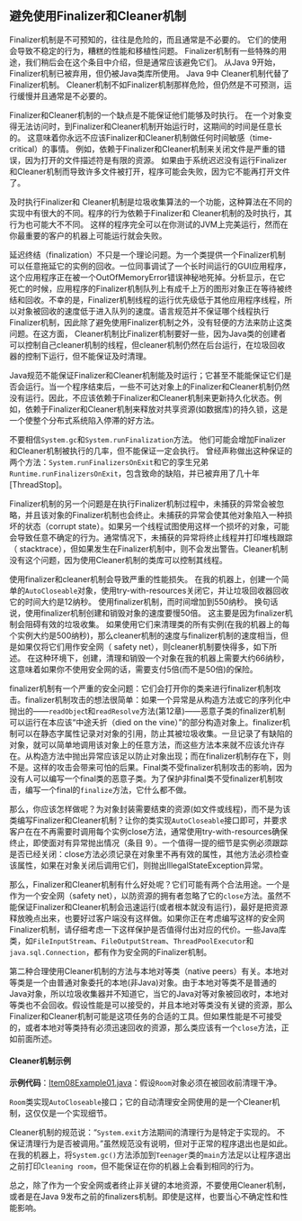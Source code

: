 ## 避免使用Finalizer和Cleaner机制

Finalizer机制是不可预知的，往往是危险的，而且通常是不必要的。 它们的使用会导致不稳定的行为，糟糕的性能和移植性问题。 Finalizer机制有一些特殊的用途，我们稍后会在这个条目中介绍，但是通常应该避免它们。 从Java 9开始，Finalizer机制已被弃用，但仍被Java类库所使用。 Java 9中 Cleaner机制代替了Finalizer机制。 Cleaner机制不如Finalizer机制那样危险，但仍然是不可预测，运行缓慢并且通常是不必要的。

Finalizer和Cleaner机制的一个缺点是不能保证他们能够及时执行。 在一个对象变得无法访问时，到Finalizer和Cleaner机制开始运行时，这期间的时间是任意长的。 这意味着你永远不应该Finalizer和Cleaner机制做任何时间敏感（time-critical）的事情。 例如，依赖于Finalizer和Cleaner机制来关闭文件是严重的错误，因为打开的文件描述符是有限的资源。 如果由于系统迟迟没有运行Finalizer和Cleaner机制而导致许多文件被打开，程序可能会失败，因为它不能再打开文件了。

及时执行Finalizer和 Cleaner机制是垃圾收集算法的一个功能，这种算法在不同的实现中有很大的不同。程序的行为依赖于Finalizer和 Cleaner机制的及时执行，其行为也可能大不不同。 这样的程序完全可以在你测试的JVM上完美运行，然而在你最重要的客户的机器上可能运行就会失败。

延迟终结（finalization）不只是一个理论问题。为一个类提供一个Finalizer机制可以任意拖延它的实例的回收。一位同事调试了一个长时间运行的GUI应用程序，这个应用程序正在被一个OutOfMemoryError错误神秘地死掉。分析显示，在它死亡的时候，应用程序的Finalizer机制队列上有成千上万的图形对象正在等待被终结和回收。不幸的是，Finalizer机制线程的运行优先级低于其他应用程序线程，所以对象被回收的速度低于进入队列的速度。语言规范并不保证哪个线程执行Finalizer机制，因此除了避免使用Finalizer机制之外，没有轻便的方法来防止这类问题。在这方面， Cleaner机制比Finalizer机制要好一些，因为Java类的创建者可以控制自己cleaner机制的线程，但cleaner机制仍然在后台运行，在垃圾回收器的控制下运行，但不能保证及时清理。

Java规范不能保证Finalizer和Cleaner机制能及时运行；它甚至不能能保证它们是否会运行。当一个程序结束后，一些不可达对象上的Finalizer和Cleaner机制仍然没有运行。因此，不应该依赖于Finalizer和Cleaner机制来更新持久化状态。例如，依赖于Finalizer和Cleaner机制来释放对共享资源(如数据库)的持久锁，这是一个使整个分布式系统陷入停滞的好方法。

不要相信`System.gc`和`System.runFinalization`方法。 他们可能会增加Finalizer和Cleaner机制被执行的几率，但不能保证一定会执行。 曾经声称做出这种保证的两个方法：`System.runFinalizersOnExit`和它的孪生兄弟`Runtime.runFinalizersOnExit`，包含致命的缺陷，并已被弃用了几十年[ThreadStop]。

Finalizer机制的另一个问题是在执行Finalizer机制过程中，未捕获的异常会被忽略，并且该对象的Finalizer机制也会终止。未捕获的异常会使其他对象陷入一种损坏的状态（corrupt state）。如果另一个线程试图使用这样一个损坏的对象，可能会导致任意不确定的行为。通常情况下，未捕获的异常将终止线程并打印堆栈跟踪（ stacktrace），但如果发生在Finalizer机制中，则不会发出警告。Cleaner机制没有这个问题，因为使用Cleaner机制的类库可以控制其线程。

使用finalizer和cleaner机制会导致严重的性能损失。 在我的机器上，创建一个简单的`AutoCloseable`对象，使用try-with-resources关闭它，并让垃圾回收器回收它的时间大约是12纳秒。 使用finalizer机制，而时间增加到550纳秒。 换句话说，使用finalizer机制创建和销毁对象的速度要慢50倍。 这主要是因为finalizer机制会阻碍有效的垃圾收集。 如果使用它们来清理类的所有实例(在我的机器上的每个实例大约是500纳秒)，那么cleaner机制的速度与finalizer机制的速度相当，但是如果仅将它们用作安全网（ safety net），则cleaner机制要快得多，如下所述。 在这种环境下，创建，清理和销毁一个对象在我的机器上需要大约66纳秒，这意味着如果你不使用安全网的话，需要支付5倍(而不是50倍)的保险。

finalizer机制有一个严重的安全问题：它们会打开你的类来进行finalizer机制攻击。finalizer机制攻击的想法很简单：如果一个异常是从构造方法或它的序列化中抛出的——`readObjec`t和`readResolve`方法(第12章)——恶意子类的finalizer机制可以运行在本应该“中途夭折（died on the vine）”的部分构造对象上。finalizer机制可以在静态字属性记录对对象的引用，防止其被垃圾收集。一旦记录了有缺陷的对象，就可以简单地调用该对象上的任意方法，而这些方法本来就不应该允许存在。从构造方法中抛出异常应该足以防止对象出现；而在finalizer机制存在下，则不是。这样的攻击会带来可怕的后果。Final类不受finalizer机制攻击的影响，因为没有人可以编写一个final类的恶意子类。为了保护非final类不受finalizer机制攻击，编写一个final的`finalize`方法，它什么都不做。

那么，你应该怎样做呢？为对象封装需要结束的资源(如文件或线程)，而不是为该类编写Finalizer和Cleaner机制？让你的类实现`AutoCloseable`接口即可，并要求客户在在不再需要时调用每个实例close方法，通常使用try-with-resources确保终止，即使面对有异常抛出情况（条目 9）。一个值得一提的细节是实例必须跟踪是否已经关闭：close方法必须记录在对象里不再有效的属性，其他方法必须检查该属性，如果在对象关闭后调用它们，则抛出IllegalStateException异常。

那么，Finalizer和Cleaner机制有什么好处呢？它们可能有两个合法用途。一个是作为一个安全网（safety net），以防资源的拥有者忽略了它的`close`方法。虽然不能保证Finalizer和Cleaner机制会迅速运行(或者根本就没有运行)，最好是把资源释放晚点出来，也要好过客户端没有这样做。如果你正在考虑编写这样的安全网Finalizer机制，请仔细考虑一下这样保护是否值得付出对应的代价。一些Java库类，如`FileInputStream`、`FileOutputStream`、`ThreadPoolExecutor`和`java.sql.Connection`，都有作为安全网的Finalizer机制。

第二种合理使用Cleaner机制的方法与本地对等类（native peers）有关。本地对等类是一个由普通对象委托的本地(非Java)对象。由于本地对等类不是普通的 Java对象，所以垃圾收集器并不知道它，当它的Java对等对象被回收时，本地对等类也不会回收。假设性能是可以接受的，并且本地对等类没有关键的资源，那么Finalizer和Cleaner机制可能是这项任务的合适的工具。但如果性能是不可接受的，或者本地对等类持有必须迅速回收的资源，那么类应该有一个`close`方法，正如前面所述。

#### Cleaner机制示例

**示例代码**：[Item08Example01.java](CreatingAndDestroyingObjects/src/main/java/com/jueee/item08/Item08Example01.java)：假设`Room`对象必须在被回收前清理干净。

`Room`类实现`AutoCloseable`接口；它的自动清理安全网使用的是一个Cleaner机制，这仅仅是一个实现细节。

Cleaner机制的规范说：“`System.exit`方法期间的清理行为是特定于实现的。 不保证清理行为是否被调用。”虽然规范没有说明，但对于正常的程序退出也是如此。 在我的机器上，将`System.gc()`方法添加到`Teenager`类的`main`方法足以让程序退出之前打印`Cleaning room`，但不能保证在你的机器上会看到相同的行为。

总之，除了作为一个安全网或者终止非关键的本地资源，不要使用Cleaner机制，或者是在Java 9发布之前的finalizers机制。即使是这样，也要当心不确定性和性能影响。
